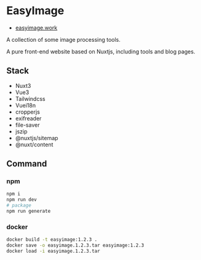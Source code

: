 # EasyImage

- [easyimage.work](https://easyimage.work)

A collection of some image processing tools.

A pure front-end website based on Nuxtjs, including tools and blog pages.

## Stack

- Nuxt3
- Vue3
- Tailwindcss
- Vuei18n
- cropperjs
- exifreader
- file-saver
- jszip
- @nuxtjs/sitemap
- @nuxt/content

## Command

### npm

```sh
npm i
npm run dev
# package
npm run generate
```

### docker

```sh
docker build -t easyimage:1.2.3 .
docker save -o easyimage.1.2.3.tar easyimage:1.2.3
docker load -i easyimage.1.2.3.tar
```
